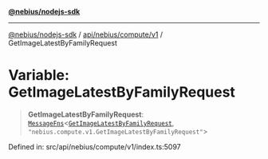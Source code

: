 [**@nebius/nodejs-sdk**](../../../../../README.md)

***

[@nebius/nodejs-sdk](../../../../../README.md) / [api/nebius/compute/v1](../README.md) / GetImageLatestByFamilyRequest

# Variable: GetImageLatestByFamilyRequest

> **GetImageLatestByFamilyRequest**: [`MessageFns`](../../../../../runtime/protos/core/interfaces/MessageFns.md)\<[`GetImageLatestByFamilyRequest`](../interfaces/GetImageLatestByFamilyRequest.md), `"nebius.compute.v1.GetImageLatestByFamilyRequest"`\>

Defined in: src/api/nebius/compute/v1/index.ts:5097
